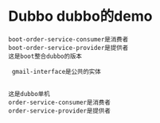 # Dubbo  dubbo的demo
    boot-order-service-consumer是消费者
    boot-order-service-provider是提供者
    这是boot整合dubbo的版本
    
     gmail-interface是公共的实体
    
    
    这是dubbo单机
    order-service-consumer是消费者
    order-service-provider是提供者
      
      
